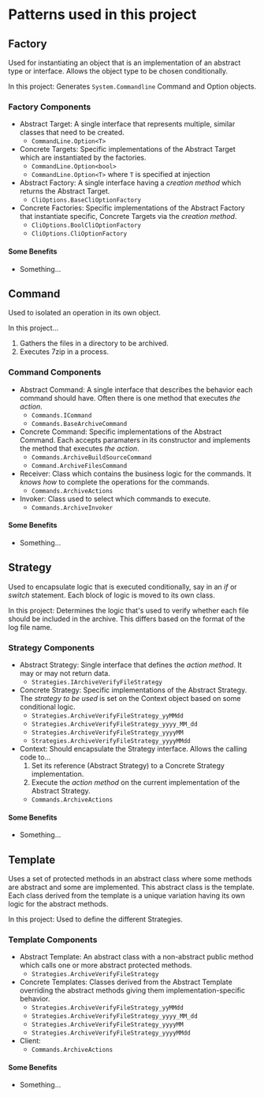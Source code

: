 # Patterns used in this project

## Factory

Used for instantiating an object that is an implementation of an abstract type or interface. Allows the object type to be chosen conditionally.

In this project: Generates `System.Commandline` Command and Option objects.

### Factory Components

- Abstract Target: A single interface that represents multiple, similar classes that need to be created. 
  - `CommandLine.Option<T>`
- Concrete Targets: Specific implementations of the Abstract Target which are instantiated by the factories. 
  - `CommandLine.Option<bool>`
  - `CommandLine.Option<T>` where `T` is specified at injection
- Abstract Factory: A single interface having a _creation method_ which returns the Abstract Target.
  - `CliOptions.BaseCliOptionFactory`
- Concrete Factories: Specific implementations of the Abstract Factory that instantiate specific, Concrete Targets via the _creation method_.
  - `CliOptions.BoolCliOptionFactory`
  - `CliOptions.CliOptionFactory`

#### Some Benefits
- Something...

## Command

Used to isolated an operation in its own object. 

In this project...

1. Gathers the files in a directory to be archived.
2. Executes 7zip in a process.

### Command Components

- Abstract Command: A single interface that describes the behavior each command should have. Often there is one method that executes _the action_.
  - `Commands.ICommand`
  - `Commands.BaseArchiveCommand`
- Concrete Command: Specific implementations of the Abstract Command. Each accepts paramaters in its constructor and implements the method that executes _the action_.
  - `Commands.ArchiveBuildSourceCommand`
  - `Command.ArchiveFilesCommand`
- Receiver: Class which contains the business logic for the commands. It _knows how_ to complete the operations for the commands.
  - `Commands.ArchiveActions`
- Invoker: Class used to select which commands to execute.
  - `Commands.ArchiveInvoker`

#### Some Benefits
- Something...

## Strategy

Used to encapsulate logic that is executed conditionally, say in an _if_ or _switch_ statement. Each block of logic is moved to its own class.

In this project: Determines the logic that's used to verify whether each file should be included in the archive. This differs based on the format of the log file name.

### Strategy Components

- Abstract Strategy: Single interface that defines the _action method_. It may or may not return data.
  - `Strategies.IArchiveVerifyFileStrategy`
- Concrete Strategy: Specific implementations of the Abstract Strategy. The _strategy to be used_ is set on the Context object based on some conditional logic. 
  - `Strategies.ArchiveVerifyFileStrategy_yyMMdd`
  - `Strategies.ArchiveVerifyFileStrategy_yyyy_MM_dd`
  - `Strategies.ArchiveVerifyFileStrategy_yyyyMM`
  - `Strategies.ArchiveVerifyFileStrategy_yyyyMMdd`
- Context: Should encapsulate the Strategy interface. Allows the calling code to... 
  1. Set its reference (Abstract Strategy) to a Concrete Strategy implementation. 
  2. Execute the _action method_ on the current implementation of the Abstract Strategy.
  - `Commands.ArchiveActions`

#### Some Benefits
- Something...

## Template

Uses a set of protected methods in an abstract class where some methods are abstract and some are implemented. This abstract class is the template. Each class derived from the template is a unique variation having its own logic for the abstract methods.

In this project: Used to define the different Strategies.

### Template Components

- Abstract Template: An abstract class with a non-abstract public method which calls one or more abstract protected methods.
  - `Strategies.ArchiveVerifyFileStrategy`
- Concrete Templates: Classes derived from the Abstract Template overriding the abstract methods giving them implementation-specific behavior.
  - `Strategies.ArchiveVerifyFileStrategy_yyMMdd`
  - `Strategies.ArchiveVerifyFileStrategy_yyyy_MM_dd`
  - `Strategies.ArchiveVerifyFileStrategy_yyyyMM`
  - `Strategies.ArchiveVerifyFileStrategy_yyyyMMdd`
- Client: 
  - `Commands.ArchiveActions`

#### Some Benefits
- Something...